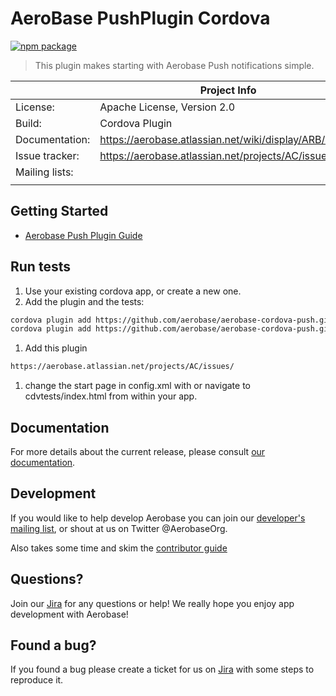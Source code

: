 # AeroBase PushPlugin Cordova

[![npm package](https://nodei.co/npm/aerobase-cordova-push.png?downloads=true&downloadRank=true&stars=true)](https://nodei.co/npm/aerobase-cordova-push/)

> This plugin makes starting with Aerobase Push notifications simple.

|                 | Project Info  |
| --------------- | ------------- |
| License:        | Apache License, Version 2.0  |
| Build:          | Cordova Plugin  |
| Documentation:  | https://aerobase.atlassian.net/wiki/display/ARB/Hybrid  |
| Issue tracker:  | https://aerobase.atlassian.net/projects/AC/issues/  |
| Mailing lists:  |  |
|                 |  |

## Getting Started 
* [Aerobase Push Plugin Guide](https://aerobase.atlassian.net/wiki/display/ARB/Hybrid)

## Run tests

1. Use your existing cordova app, or create a new one.
1. Add the plugin and the tests:

  ```bash
  cordova plugin add https://github.com/aerobase/aerobase-cordova-push.git
  cordova plugin add https://github.com/aerobase/aerobase-cordova-push.git#:/tests
  ```
1. Add this plugin
  ```bash
  https://aerobase.atlassian.net/projects/AC/issues/
  ```
1. change the start page in config.xml with <content src="cdvtests/index.html" /> or navigate to cdvtests/index.html from within your app.

## Documentation

For more details about the current release, please consult [our documentation](https://aerobase.atlassian.net/wiki/display/ARB/Hybrid).

## Development

If you would like to help develop Aerobase you can join our [developer's mailing list](), or shout at us on Twitter @AerobaseOrg.

Also takes some time and skim the [contributor guide](http://aerobase.org/docs/guides/Contributing/)

## Questions?

Join our [Jira](https://aerobase.atlassian.net/projects/AC/issues/) for any questions or help! We really hope you enjoy app development with Aerobase!  

## Found a bug?

If you found a bug please create a ticket for us on [Jira](https://aerobase.atlassian.net/projects/AC/issues/) with some steps to reproduce it.
